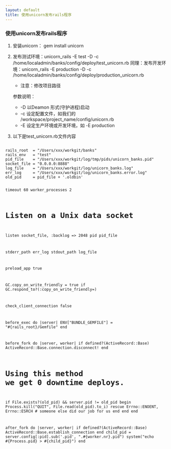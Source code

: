 ```yaml
---
layout: default
title: 使用unicorn发布rails程序
---
```


### 使用unicorn发布rails程序
1. 安装unicorn： gem install unicorn
2. 发布测试环境：unicorn_rails -E test -D -c /home/localadmin/banks/config/deploy/test_unicorn.rb
   同理：发布开发环境：unicorn_rails -E production -D -c /home/localadmin/banks/config/deploy/production_unicorn.rb
   * 注意：修改项目路径
  
   参数说明：
	* -D 以Deamon 形式(守护进程)启动
	* -c 设定配置文件，如我们的 /workspace/project_name/config/unicorn.rb
	* -E 设定生产环境或开发环境，如 -E production
3. 以下是test_unicorn.rb文件内容   
<code>
rails_root  = "/Users/xxx/workgit/banks"
rails_env   = "test"
pid_file    = "/Users/xxx/workgit/log/tmp/pids/unicorn_banks.pid"
socket_file = "0.0.0.0:8888"
log_file    = "/Users/xxx/workgit/log/unicorn_banks.log"
err_log     = "/Users/xxx/workgit/log/unicorn_banks.error.log"
old_pid     = pid_file + '.oldbin'

timeout 60
worker_processes 2

# Listen on a Unix data socket
listen socket_file, :backlog => 2048
pid pid_file

stderr_path err_log
stdout_path log_file

preload_app true

GC.copy_on_write_friendly = true if GC.respond_to?(:copy_on_write_friendly=)

check_client_connection false

before_exec do |server|
  ENV["BUNDLE_GEMFILE"] = "#{rails_root}/Gemfile"
end

before_fork do |server, worker|
  if defined?(ActiveRecord::Base)
    ActiveRecord::Base.connection.disconnect!
  end
  # Using this method we get 0 downtime deploys.
  if File.exists?(old_pid) && server.pid != old_pid
    begin
      Process.kill("QUIT", File.read(old_pid).to_i)
    rescue Errno::ENOENT, Errno::ESRCH
      # someone else did our job for us
    end
  end
end

after_fork do |server, worker|
  if defined?(ActiveRecord::Base)
    ActiveRecord::Base.establish_connection
  end
  child_pid = server.config[:pid].sub('.pid', ".#{worker.nr}.pid")
  system("echo #{Process.pid} > #{child_pid}")
end
<code>